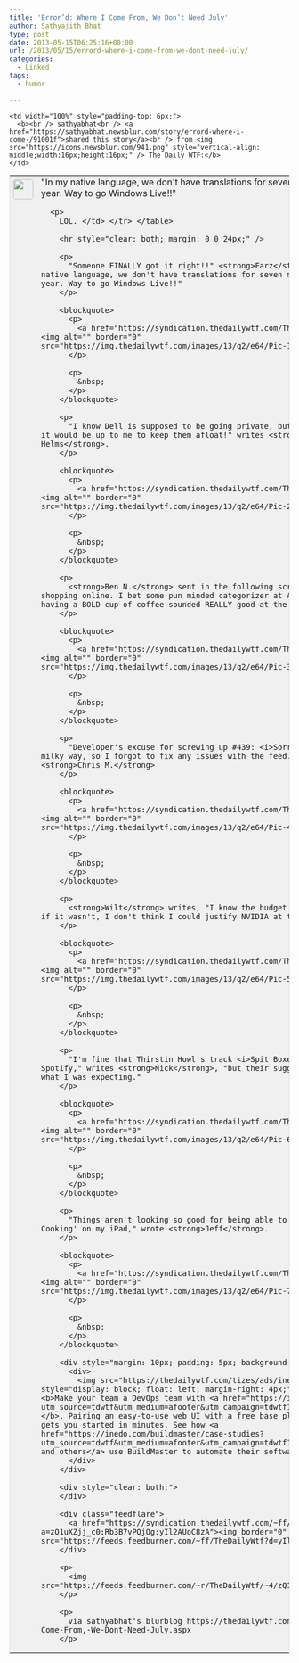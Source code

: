```yaml
---
title: 'Error’d: Where I Come From, We Don’t Need July'
author: Sathyajith Bhat
type: post
date: 2013-05-15T06:25:16+00:00
url: /2013/05/15/errord-where-i-come-from-we-dont-need-july/
categories:
  - Linked
tags:
  - humor

---
```

<table style="border: 1px solid #E0E0E0; margin: 0; padding: 0; background-color: #F0F0F0" valign="top" align="left" cellpadding="0" width="100%">
  <tr>
    <td rowspan="2" style="padding: 6px;width: 36px;white-space:nowrap"  valign="top">
      <img src="https://www.gravatar.com/avatar/1375f202e61682cc4963295f4b0430dc" style="width: 36px; height: 36px; border-radius: 4px;" />
    </td>
    
    <td width="100%" style="padding-top: 6px;">
      <b><br /> sathyabhat<br /> <a href="https://sathyabhat.newsblur.com/story/errord-where-i-come-/91001f">shared this story</a><br /> from <img src="https://icons.newsblur.com/941.png" style="vertical-align: middle;width:16px;height:16px;" /> The Daily WTF:</b>
    </td>
  </tr>
  
  <tr>
    <td>
      "In my native language, we don't have translations for seven months out of the year. Way to go Windows Live!!"</p> 
      
      <p>
        LOL. </td> </tr> </table> 
        
        <hr style="clear: both; margin: 0 0 24px;" />
        
        <p>
          "Someone FINALLY got it right!!" <strong>Farz</strong> wrote, "In my native language, we don't have translations for seven months out of the year. Way to go Windows Live!!"
        </p>
        
        <blockquote>
          <p>
            <a href="https://syndication.thedailywtf.com/TheDailyWtf#Pic-1"><img alt="" border="0" src="https://img.thedailywtf.com/images/13/q2/e64/Pic-1.png" /></a>
          </p>
          
          <p>
            &nbsp;
          </p>
        </blockquote>
        
        <p>
          "I know Dell is supposed to be going private, but I didn't know that it would be up to me to keep them afloat!" writes <strong>James Helms</strong>.
        </p>
        
        <blockquote>
          <p>
            <a href="https://syndication.thedailywtf.com/TheDailyWtf#Pic-2"><img alt="" border="0" src="https://img.thedailywtf.com/images/13/q2/e64/Pic-2.jpg" /></a>
          </p>
          
          <p>
            &nbsp;
          </p>
        </blockquote>
        
        <p>
          <strong>Ben N.</strong> sent in the following screenshot whilst shopping online. I bet some pun minded categorizer at Amazon thought that having a BOLD cup of coffee sounded REALLY good at the time.
        </p>
        
        <blockquote>
          <p>
            <a href="https://syndication.thedailywtf.com/TheDailyWtf#Pic-3"><img alt="" border="0" src="https://img.thedailywtf.com/images/13/q2/e64/Pic-3.png" /></a>
          </p>
          
          <p>
            &nbsp;
          </p>
        </blockquote>
        
        <p>
          "Developer's excuse for screwing up #439: <i>Sorry, I was eating a milky way, so I forgot to fix any issues with the feed.</i>" wrote <strong>Chris M.</strong>
        </p>
        
        <blockquote>
          <p>
            <a href="https://syndication.thedailywtf.com/TheDailyWtf#Pic-4"><img alt="" border="0" src="https://img.thedailywtf.com/images/13/q2/e64/Pic-4.png" /></a>
          </p>
          
          <p>
            &nbsp;
          </p>
        </blockquote>
        
        <p>
          <strong>Wilt</strong> writes, "I know the budget is tight, But even if it wasn't, I don't think I could justify NVIDIA at that price."
        </p>
        
        <blockquote>
          <p>
            <a href="https://syndication.thedailywtf.com/TheDailyWtf#Pic-5"><img alt="" border="0" src="https://img.thedailywtf.com/images/13/q2/e64/Pic-5.png" /></a>
          </p>
          
          <p>
            &nbsp;
          </p>
        </blockquote>
        
        <p>
          "I'm fine that Thirstin Howl's track <i>Spit Boxer</i> isn't on Spotify," writes <strong>Nick</strong>, "but their suggestion wasn't quite what I was expecting."
        </p>
        
        <blockquote>
          <p>
            <a href="https://syndication.thedailywtf.com/TheDailyWtf#Pic-6"><img alt="" border="0" src="https://img.thedailywtf.com/images/13/q2/e64/Pic-6.png" /></a>
          </p>
          
          <p>
            &nbsp;
          </p>
        </blockquote>
        
        <p>
          "Things aren't looking so good for being able to read &#8216;Fine Cooking' on my iPad," wrote <strong>Jeff</strong>.
        </p>
        
        <blockquote>
          <p>
            <a href="https://syndication.thedailywtf.com/TheDailyWtf#Pic-6"><img alt="" border="0" src="https://img.thedailywtf.com/images/13/q2/e64/Pic-7.jpg" /></a>
          </p>
          
          <p>
            &nbsp;
          </p>
        </blockquote>
        
        <div style="margin: 10px; padding: 5px; background-color: #eee;">
          <div>
            <img src="https://thedailywtf.com/tizes/ads/inedo40x40.png" style="display: block; float: left; margin-right: 4px;" /> [Advertisement] <b>Make your team a DevOps team with <a href="https://inedo.com/?utm_source=tdwtf&utm_medium=afooter&utm_campaign=tdwtf13q1">BuildMaster</a></b>. Pairing an easy-to-use web UI with a free base platform, BuildMaster gets you started in minutes. See how <a href="https://inedo.com/buildmaster/case-studies?utm_source=tdwtf&utm_medium=afooter&utm_campaign=tdwtf13q1">Allrecipes.com and others</a> use BuildMaster to automate their software delivery.
          </div>
        </div>
        
        <div style="clear: both;">
        </div>
        
        <div class="feedflare">
          <a href="https://syndication.thedailywtf.com/~ff/TheDailyWtf?a=zQ1uXZjj_c0:Rb3B7vPQjOg:yIl2AUoC8zA"><img border="0" src="https://feeds.feedburner.com/~ff/TheDailyWtf?d=yIl2AUoC8zA" /></a>
        </div>
        
        <p>
          <img  src="https://feeds.feedburner.com/~r/TheDailyWtf/~4/zQ1uXZjj_c0"  />
        </p>
        
        <p>
          via sathyabhat's blurblog https://thedailywtf.com/Articles/Where-I-Come-From,-We-Dont-Need-July.aspx
        </p>
